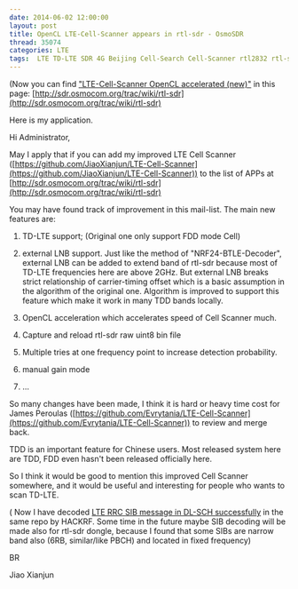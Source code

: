```yaml
---
date: 2014-06-02 12:00:00
layout: post
title: OpenCL LTE-Cell-Scanner appears in rtl-sdr - OsmoSDR
thread: 35074
categories: LTE
tags:  LTE TD-LTE SDR 4G Beijing Cell-Search Cell-Scanner rtl2832 rtl-sdr OsmoSDR dongle LTE-Cell-Scanner OpenCL
---
```


(Now you can find ["LTE-Cell-Scanner OpenCL accelerated (new)"](https://github.com/JiaoXianjun/LTE-Cell-Scanner) in this page: [http://sdr.osmocom.org/trac/wiki/rtl-sdr](http://sdr.osmocom.org/trac/wiki/rtl-sdr)

Here is my application.

Hi Administrator,

May I apply that if you can add my improved LTE Cell Scanner ([https://github.com/JiaoXianjun/LTE-Cell-Scanner](https://github.com/JiaoXianjun/LTE-Cell-Scanner)) to the list of APPs at [http://sdr.osmocom.org/trac/wiki/rtl-sdr](http://sdr.osmocom.org/trac/wiki/rtl-sdr)

You may have found track of improvement in this mail-list. The main new features are:

1. TD-LTE support; (Original one only support FDD mode Cell)

2. external LNB support. Just like the method of "NRF24-BTLE-Decoder", external LNB can be added to extend band of rtl-sdr because most of TD-LTE frequencies here are above 2GHz. But external LNB breaks strict relationship of carrier-timing offset which is a basic assumption in the algorithm of the original one. Algorithm is improved to support this feature which make it work in many TDD bands locally.

3. OpenCL acceleration which accelerates speed of Cell Scanner much.

4. Capture and reload rtl-sdr raw uint8 bin file

5. Multiple tries at one frequency point to increase detection probability.

6. manual gain mode

7. ...

So many changes have been made, I think it is hard or heavy time cost for James Peroulas 
([https://github.com/Evrytania/LTE-Cell-Scanner](https://github.com/Evrytania/LTE-Cell-Scanner))
 to review and merge back. 
 
 TDD is an important feature for Chinese users. 
 Most released system here are TDD, FDD even hasn't been released officially here. 
 
 So I think it would be good to mention this improved Cell Scanner somewhere, 
 and it would be useful and interesting for people who wants to scan TD-LTE.
 
( Now I have decoded [LTE RRC SIB message in DL-SCH successfully](http://sdr-x.github.io/Whole%2020MHz%20config%20LTE%20signal%20is%20decoded%20by%20HACKRF%2019.2Msps%20with%20ASN1%20SIB%20parsed/) in the same repo by HACKRF. 
Some time in the future maybe SIB decoding will be made also for rtl-sdr dongle, 
because I found that some SIBs are narrow band also (6RB, similar/like PBCH) and located in fixed frequency)

BR

Jiao Xianjun
